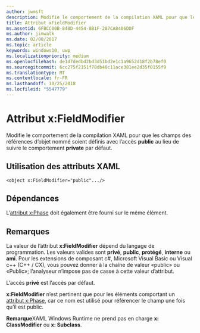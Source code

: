 ```yaml
---
author: jwmsft
description: Modifie le comportement de la compilation XAML pour que les champs des références d’objet nommé soient définis avec l’accès public au lieu de suivre le comportement private par défaut.
title: Attribut xFieldModifier
ms.assetid: 6FBCC00B-848D-4454-8B1F-287CA8406DDF
ms.author: jimwalk
ms.date: 02/08/2017
ms.topic: article
keywords: windows10, uwp
ms.localizationpriority: medium
ms.openlocfilehash: de1d7dedbd2bd3d51bd2e1c1a9652d18f2b78ef0
ms.sourcegitcommit: 6cc275f2151f78db40c11ace381ee2d35f0155f9
ms.translationtype: MT
ms.contentlocale: fr-FR
ms.lasthandoff: 10/25/2018
ms.locfileid: "5547779"
---
```

# <a name="xfieldmodifier-attribute"></a>Attribut x:FieldModifier


Modifie le comportement de la compilation XAML pour que les champs des références d’objet nommé soient définis avec l’accès **public** au lieu de suivre le comportement **private** par défaut.

## <a name="xaml-attribute-usage"></a>Utilisation des attributs XAML

``` syntax
<object x:FieldModifier="public".../>
```

## <a name="dependencies"></a>Dépendances

L’[attribut x:Phase](x-name-attribute.md) doit également être fourni sur le même élément.

## <a name="remarks"></a>Remarques

La valeur de l’attribut **x:FieldModifier** dépend du langage de programmation. Les valeurs valides sont **privé**, **public**, **protégé**, **interne** ou **ami**. Pour les extensions de composant c#, Microsoft Visual Basic ou Visual c++ (C++ / CX), vous pouvez donner à la chaîne de valeur «public» ou «Public»; l’analyseur n’impose pas de casse à cette valeur d’attribut.

L’accès **privé** est l’accès par défaut.

**x:FieldModifier** n’est pertinent que pour les éléments comportant un [attribut x:Phase](x-name-attribute.md), car ce nom est utilisé pour référencer le champ une fois qu’il est public.

**Remarque**XAML Windows Runtime ne prend pas en charge **x: ClassModifier** ou **x: Subclass**.

